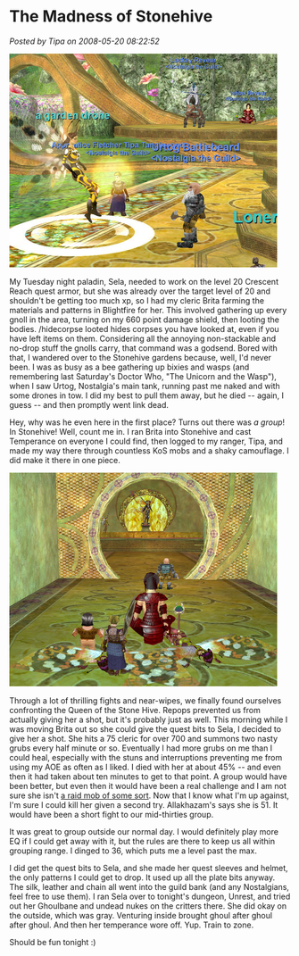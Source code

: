# The Madness of Stonehive

*Posted by Tipa on 2008-05-20 08:22:52*

![eqgame-2008-05-19-23-26-40-13.jpg](../../../uploads/2008/05/eqgame-2008-05-19-23-26-40-13.jpg)

My Tuesday night paladin, Sela, needed to work on the level 20 Crescent Reach quest armor, but she was already over the target level of 20 and shouldn't be getting too much xp, so I had my cleric Brita farming the materials and patterns in Blightfire for her. This involved gathering up every gnoll in the area, turning on my 660 point damage shield, then looting the bodies. /hidecorpse looted hides corpses you have looked at, even if you have left items on them. Considering all the annoying non-stackable and no-drop stuff the gnolls carry, that command was a godsend. Bored with that, I wandered over to the Stonehive gardens because, well, I'd never been. I was as busy as a bee gathering up bixies and wasps (and remembering last Saturday's Doctor Who, "The Unicorn and the Wasp"), when I saw Urtog, Nostalgia's main tank, running past me naked and with some drones in tow. I did my best to pull them away, but he died -- again, I guess -- and then promptly went link dead.

Hey, why was he even here in the first place? Turns out there was *a group*! In Stonehive! Well, count me in. I ran Brita into Stonehive and cast Temperance on everyone I could find, then logged to my ranger, Tipa, and made my way there through countless KoS mobs and a shaky camouflage. I did make it there in one piece.

![eqgame-2008-05-20-00-42-30-78.jpg](../../../uploads/2008/05/eqgame-2008-05-20-00-42-30-78.jpg)

Through a lot of thrilling fights and near-wipes, we finally found ourselves confronting the Queen of the Stone Hive. Repops prevented us from actually giving her a shot, but it's probably just as well. This morning while I was moving Brita out so she could give the quest bits to Sela, I decided to give her a shot. She hits a 75 cleric for over 700 and summons two nasty grubs every half minute or so. Eventually I had more grubs on me than I could heal, especially with the stuns and interruptions preventing me from using my AOE as often as I liked. I died with her at about 45% -- and even then it had taken about ten minutes to get to that point. A group would have been better, but even then it would have been a real challenge and I am not sure she isn't [a raid mob of some sort](http://eqbeastiary.allakhazam.com/search.shtml?id=22673). Now that I know what I'm up against, I'm sure I could kill her given a second try. Allakhazam's says she is 51. It would have been a short fight to our mid-thirties group.

It was great to group outside our normal day. I would definitely play more EQ if I could get away with it, but the rules are there to keep us all within grouping range. I dinged to 36, which puts me a level past the max.

I did get the quest bits to Sela, and she made her quest sleeves and helmet, the only patterns I could get to drop. It used up all the plate bits anyway. The silk, leather and chain all went into the guild bank (and any Nostalgians, feel free to use them). I ran Sela over to tonight's dungeon, Unrest, and tried out her Ghoulbane and undead nukes on the critters there. She did okay on the outside, which was gray. Venturing inside brought ghoul after ghoul after ghoul. And then her temperance wore off. Yup. Train to zone.

Should be fun tonight :)


